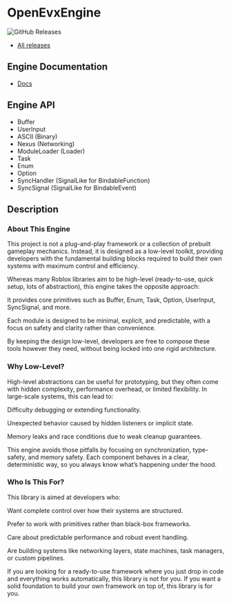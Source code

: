 # OpenEvxEngine 

![GitHub Releases](https://img.shields.io/github/downloads/evxryyy/OpenEvxEngine/total)
- [All releases](https://github.com/evxryyy/OpenEvxEngine/releases)

## Engine Documentation
  - [Docs](https://evxryyy.github.io/OpenEvxEngine)

## Engine API
  - Buffer
  - UserInput
  - ASCII (Binary)
  - Nexus (Networking)
  - ModuleLoader (Loader)
  - Task
  - Enum
  - Option
  - SyncHandler (SignalLike for BindableFunction)
  - SyncSignal (SignalLike for BindableEvent)

## Description

### About This Engine

This project is not a plug-and-play framework or a collection of prebuilt gameplay mechanics.
Instead, it is designed as a low-level toolkit, providing developers with the fundamental building blocks required to build their own systems with maximum control and efficiency.

Whereas many Roblox libraries aim to be high-level (ready-to-use, quick setup, lots of abstraction), this engine takes the opposite approach:

It provides core primitives such as Buffer, Enum, Task, Option, UserInput, SyncSignal, and more.

Each module is designed to be minimal, explicit, and predictable, with a focus on safety and clarity rather than convenience.

By keeping the design low-level, developers are free to compose these tools however they need, without being locked into one rigid architecture.

###  Why Low-Level?

High-level abstractions can be useful for prototyping, but they often come with hidden complexity, performance overhead, or limited flexibility. In large-scale systems, this can lead to:

Difficulty debugging or extending functionality.

Unexpected behavior caused by hidden listeners or implicit state.

Memory leaks and race conditions due to weak cleanup guarantees.

This engine avoids those pitfalls by focusing on synchronization, type-safety, and memory safety. Each component behaves in a clear, deterministic way, so you always know what’s happening under the hood.

### Who Is This For?

This library is aimed at developers who:

Want complete control over how their systems are structured.

Prefer to work with primitives rather than black-box frameworks.

Care about predictable performance and robust event handling.

Are building systems like networking layers, state machines, task managers, or custom pipelines.

If you are looking for a ready-to-use framework where you just drop in code and everything works automatically, this library is not for you. If you want a solid foundation to build your own framework on top of, this library is for you.
